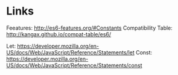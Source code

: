 # Links

Feeatures: http://es6-features.org/#Constants
Compatibility Table: http://kangax.github.io/compat-table/es6/

Let: https://developer.mozilla.org/en-US/docs/Web/JavaScript/Reference/Statements/let
Const: https://developer.mozilla.org/en-US/docs/Web/JavaScript/Reference/Statements/const
